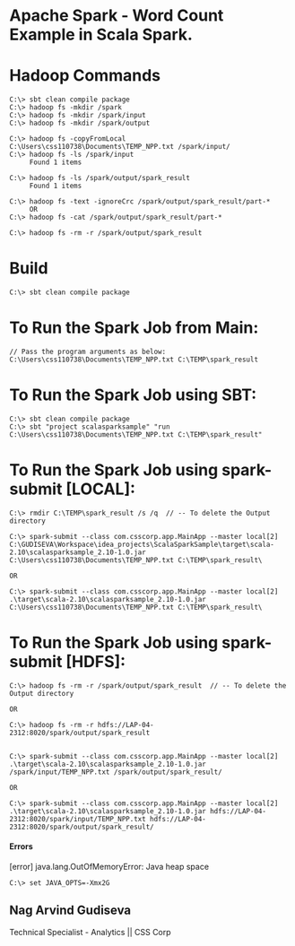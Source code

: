 # Apache Spark - Word Count Example in Scala Spark.


# Hadoop Commands

    C:\> sbt clean compile package
    C:\> hadoop fs -mkdir /spark
    C:\> hadoop fs -mkdir /spark/input
    C:\> hadoop fs -mkdir /spark/output
    
    C:\> hadoop fs -copyFromLocal C:\Users\css110738\Documents\TEMP_NPP.txt /spark/input/
    C:\> hadoop fs -ls /spark/input
         Found 1 items
    
    C:\> hadoop fs -ls /spark/output/spark_result
         Found 1 items
         
    C:\> hadoop fs -text -ignoreCrc /spark/output/spark_result/part-*
         OR
    C:\> hadoop fs -cat /spark/output/spark_result/part-*
    
    C:\> hadoop fs -rm -r /spark/output/spark_result


# Build

    C:\> sbt clean compile package


# To Run the Spark Job from Main:

    // Pass the program arguments as below:
    C:\Users\css110738\Documents\TEMP_NPP.txt C:\TEMP\spark_result
    
    
# To Run the Spark Job using SBT:

    C:\> sbt clean compile package
    C:\> sbt "project scalasparksample" "run C:\Users\css110738\Documents\TEMP_NPP.txt C:\TEMP\spark_result"


# To Run the Spark Job using spark-submit [LOCAL]:

    C:\> rmdir C:\TEMP\spark_result /s /q  // -- To delete the Output directory
    
    C:\> spark-submit --class com.csscorp.app.MainApp --master local[2] C:\GUDISEVA\Workspace\idea_projects\ScalaSparkSample\target\scala-2.10\scalasparksample_2.10-1.0.jar C:\Users\css110738\Documents\TEMP_NPP.txt C:\TEMP\spark_result\

    OR

    C:\> spark-submit --class com.csscorp.app.MainApp --master local[2] .\target\scala-2.10\scalasparksample_2.10-1.0.jar C:\Users\css110738\Documents\TEMP_NPP.txt C:\TEMP\spark_result\


# To Run the Spark Job using spark-submit [HDFS]:

    C:\> hadoop fs -rm -r /spark/output/spark_result  // -- To delete the Output directory
    
    OR
    
    C:\> hadoop fs -rm -r hdfs://LAP-04-2312:8020/spark/output/spark_result
    
    
    C:\> spark-submit --class com.csscorp.app.MainApp --master local[2] .\target\scala-2.10\scalasparksample_2.10-1.0.jar /spark/input/TEMP_NPP.txt /spark/output/spark_result/

    OR

    C:\> spark-submit --class com.csscorp.app.MainApp --master local[2] .\target\scala-2.10\scalasparksample_2.10-1.0.jar hdfs://LAP-04-2312:8020/spark/input/TEMP_NPP.txt hdfs://LAP-04-2312:8020/spark/output/spark_result/


#### Errors
[error] java.lang.OutOfMemoryError: Java heap space

    C:\> set JAVA_OPTS=-Xmx2G


## Nag Arvind Gudiseva
Technical Specialist - Analytics || CSS Corp